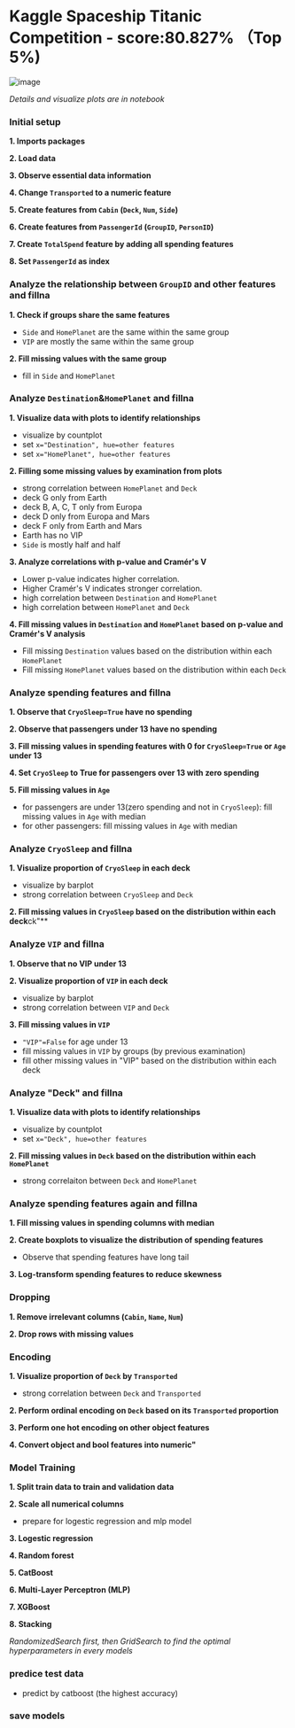 # Kaggle Spaceship Titanic Competition - score:80.827% （Top 5%)

![image](https://github.com/user-attachments/assets/cc1369f9-17c3-4f2b-9597-b73b474113a9)

*Details and visualize plots are in notebook*

### Initial setup
**1. Imports packages**

**2. Load data**

**3. Observe essential data information**

**4. Change `Transported` to a numeric feature**

**5. Create features from `Cabin` (`Deck`, `Num`, `Side`)**

**6. Create features from `PassengerId` (`GroupID`, `PersonID`)**

**7. Create `TotalSpend` feature by adding all spending features**

**8. Set `PassengerId` as index**

### Analyze the relationship between `GroupID` and other features and fillna

**1. Check if groups share the same features**
- `Side` and `HomePlanet` are the same within the same group
- `VIP` are mostly the same within the same group


**2. Fill missing values with the same group**
- fill in `Side` and `HomePlanet`

### Analyze `Destination`&`HomePlanet` and fillna
**1. Visualize data with plots to identify relationships**
- visualize by countplot
- set `x="Destination", hue=other features`
- set `x="HomePlanet", hue=other features`

**2. Filling some missing values by examination from plots**
- strong correlation between `HomePlanet` and `Deck`
- deck G only from Earth
- deck B, A, C, T only from Europa
- deck D only from Europa and Mars
- deck F only from Earth and Mars
- Earth has no VIP
- `Side` is mostly half and half

**3. Analyze correlations with p-value and Cramér's V**
- Lower p-value indicates higher correlation.
- Higher Cramér's V indicates stronger correlation.
- high correlation between `Destination` and `HomePlanet`
- high correlation between `HomePlanet` and `Deck`

**4. Fill missing values in `Destination` and `HomePlanet` based on p-value and Cramér's V analysis**
- Fill missing `Destination` values based on the distribution within each `HomePlanet`
- Fill missing `HomePlanet` values based on the distribution within each `Deck`

### Analyze spending features and fillna

**1. Observe that `CryoSleep=True` have no spending**

**2. Observe that passengers under 13 have no spending**

**3. Fill missing values in spending features with 0 for `CryoSleep=True` or `Age` under 13**

**4. Set `CryoSleep` to True for passengers over 13 with zero spending**

**5. Fill missing values in `Age`**
- for passengers are under 13(zero spending and not in `CryoSleep`): fill missing values in `Age` with median
- for other passengers: fill missing values in `Age` with median

### Analyze `CryoSleep` and fillna

**1. Visualize proportion of `CryoSleep` in each deck**
- visualize by barplot
- strong correlation between `CryoSleep` and `Deck`

**2. Fill missing values in `CryoSleep` based on the distribution within each deck**ck"**

### Analyze `VIP` and fillna

**1. Observe that no VIP under 13**

**2. Visualize proportion of `VIP` in each deck**
- visualize by barplot
- strong correlation between `VIP` and `Deck`

**3. Fill missing values in `VIP`**
- `"VIP"=False` for age under 13
- fill missing values in `VIP` by groups (by previous examination)
- fill other missing values in "VIP" based on the distribution within each deck

### Analyze "Deck" and fillna

**1. Visualize data with plots to identify relationships**
- visualize by countplot
- set `x="Deck", hue=other features`

**2. Fill missing values in `Deck` based on the distribution within each `HomePlanet`**
- strong correlaiton between `Deck` and `HomePlanet`

### Analyze spending features again and fillna

**1. Fill missing values in spending columns with median**

**2. Create boxplots to visualize the distribution of spending features**
- Observe that spending features have long tail

**3. Log-transform spending features to reduce skewness**

### Dropping

**1. Remove irrelevant columns (`Cabin`, `Name`, `Num`)**

**2. Drop rows with missing values**

### Encoding

**1. Visualize proportion of `Deck` by `Transported`**
- strong correlation between `Deck` and `Transported`

**2. Perform ordinal encoding on `Deck` based on its `Transported` proportion**

**3. Perform one hot encoding on other object features**

**4. Convert object and bool features into numeric"**

### Model Training

**1. Split train data to train and validation data**

**2. Scale all numerical columns**
- prepare for logestic regression and mlp model

**3. Logestic regression**

**4. Random forest**

**5. CatBoost**

**6. Multi-Layer Perceptron (MLP)**

**7. XGBoost**

**8. Stacking**

*RandomizedSearch first, then GridSearch to find the optimal hyperparameters in every models*

### predice test data
- predict by catboost (the highest accuracy)

### save models


